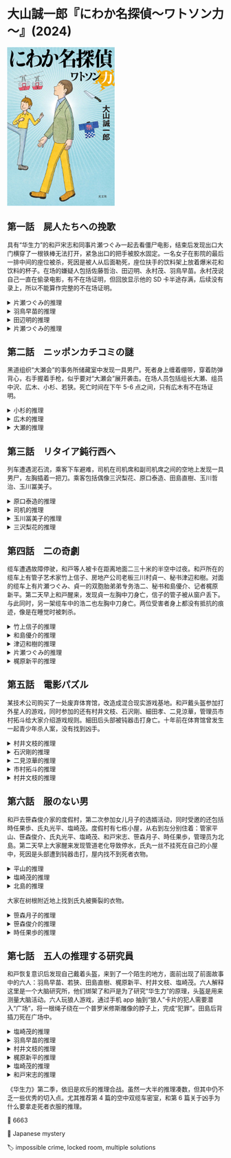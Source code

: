 # 大山誠一郎『にわか名探偵～ワトソン力～』(2024)

<img src=images/2024_cover.jpg width=250/>

## 第一話　屍人たちへの挽歌

具有“华生力”的和戸宋志和同事片瀬つぐみ一起去看僵尸电影，结束后发现出口大门横穿了一根铁棒无法打开，紧急出口的把手被胶水固定。一名女子在影院的最后一排中间的座位被杀，死因是被人从后面勒死，座位扶手的饮料架上放着爆米花和饮料的杯子。在场的嫌疑人包括佐藤哲治、田辺明、永村茂、羽鳥早苗。永村茂说自己一直在偷录电影，有不在场证明，但回放显示他的 SD 卡半途存满，后续没有录上，所以不能算作完整的不在场证明。

<details><summary>片瀬つぐみ的推理</summary>
犯人把一米长的铁棒贴在背上带进影院，只有人高马大的田辺明可以办到，他是犯人。田辺明承认自己为了避免参加相亲而把门封死，但否认杀人。
</details>

<details><summary>羽鳥早苗的推理</summary>
凶手杀人时没有被人看到，说明他坐在后面。凶手是永村茂。
</details>

<details><summary>田辺明的推理</summary>
田辺明在 11:15 固定门，凶手杀人后没有离开影院，说明是在那之后行凶。受害者没有吃爆米花，说明她在 10:00 电影开始后不久便遭到杀害。这两点矛盾说明爆米花是凶手的伪装，为了让推定的死亡时间看上去比实际的要早。凶手是有假不在场证明的永村茂。
</details>

<details><summary>片瀬つぐみ的推理</summary>
片瀬曾看到田辺明弯腰（伏线），所以他没有把铁棒带入影院，是受害者为了确保凶手无法逃脱，自己把门封死。受害者矢来杏子是影院的清洁工，提前带入铁棒。杏子引诱田辺明杀死自己，没有吃爆米花是因为知道自己即将被杀。
</details>

## 第二話　ニッポンカチコミの謎

黑道组织“大瀬会”的事务所储藏室中发现一具男尸。死者身上缠着绷带，穿着防弹背心，右手握着手枪，似乎要对“大瀬会”展开袭击。在场人员包括组长大瀬、组员中沢、広木、小杉、若狭。死亡时间在下午 5-6 点之间，只有広木有不在场证明。

<details><summary>小杉的推理</summary>
事务所封锁严密，所以是内部人员引导受害者进入。凶手腿脚不便无法在外面杀人，是坐轮椅的大瀬。
</details>

<details><summary>広木的推理</summary>
受害者在祭典日穿着防弹背心招摇过市不合常理，所以他身上的绷带、防弹背心、枪都是从事务所拿的。凶手没有把这些东西放回原处，是因为一直忙着做事抽不开身。凶手是小杉。
</details>

<details><summary>大瀬的推理</summary>
受害者不是来袭击的，是凶手看到他穿着晒衣，给他穿上防弹衣，拿上枪，伪装成前来袭击的样子。受害者身穿晒衣是为了参加祭典，広木家的鱼料理店为祭典提供了有毒的食材，导致受害者死于食物中毒。広木为了掩盖食物中毒，把受害者搬入事务所，伪装成黑帮冲突。
</details>

## 第三話　リタイア鈍行西へ

列车遭遇泥石流，乘客下车避难，司机在司机席和副司机席之间的空地上发现一具男尸，左胸插着一把刀。乘客包括偶像三沢梨花、原口泰造、田島直樹、玉川哲治、玉川冨美子。

<details><summary>原口泰造的推理</summary>
犯人发现藏在列车员室的跟踪狂，为了保护三沢所以将其杀死。三沢一直坐在副驾驶座前方，如果有人想在行驶中靠近副驾驶座，肯定会被发现，这说明跟踪狂在发车前便进入了列车员室，凶手跟在他后面上车将其杀害。凶手是最先上车的和戸。
</details>

<details><summary>司机的推理</summary>
凶手能察觉到受害者隐藏在行进方向相反的列车员室，说明凶手是铁路迷。凶手是田島，他脖子上挂的相机是为了给列车照相。（这个推理不对，相机是用来给鸟照相。）
</details>

<details><summary>玉川冨美子的推理</summary>
凶手杀人后无法逃走，是因为列车已在行驶中。凶手杀人没有被人看到，是因为坐在靠近列车员室的最后面。凶手是三沢梨花。
</details>

<details><summary>三沢梨花的推理</summary>
尸体躺在乘务员室地上，血液应该从伤口处均匀扩散，但实际上血液往下流，说明尸体在一段时间内呈直立状态，之后才移进乘务员室。受害者是在客座上被刺死，只有司机有机会等乘客下车避难之后移动尸体。受害者 A 变装为老人，以“玉川哲治”的身份坐在玉川冨美子身旁，冨美子将其杀死后拆除变装。另一名老人 B 在前一站下车，走向列车后方，从乘务员门偷偷返回乘务员室，在遭遇泥石流后假冒为“玉川哲治”出现在众人面前。玉川冨美子、司机、A、B 四人均为恐怖分子，冨美子杀死 A 是因为他中途打退堂鼓想要下车。司机暴露尸体是因为接下来列车要反向行驶，尸体不可避免会被人发现。
</details>

## 第四話　二の奇劇

缆车遭遇故障停驶，和戸等人被卡在距离地面二三十米的半空中过夜。和戸所在的缆车上有管子艺术家竹上信子、房地产公司老板三川村貞一、秘书津辺和樹。对面的缆车上有片瀬つぐみ、貞一的双胞胎弟弟专务浩二、秘书和島優介、记者梶原新平。第二天早上和戸醒来，发现貞一左胸中刀身亡，信子的管子被从窗户丢下。与此同时，另一架缆车中的浩二也左胸中刀身亡。两位受害者身上都没有抵抗的痕迹，像是在睡觉时被刺杀。

<details><summary>竹上信子的推理</summary>
对于双胞胎兄弟的妻子来说，先让丈夫的兄弟死去，再让丈夫死去，自己能够继承到更多的遗产。犯人是津辺，他是貞一夫人的情人，他扔掉管子是因为“管子”的英文 tube 和“津辺”的发音相同。
</details>

<details><summary>和島優介的推理</summary>
缆车控制系统在昨晚已经恢复，公司员工将缆车移动到山脚站和山顶站，在那里杀人后再将缆车恢复原位。
</details>

<details><summary>津辺和樹的推理</summary>
刀子深深垂直刺入貞一胸口，非凶手力所能及，是貞一跪在地板上，双手握住刀子对准胸口，然后倒地自杀。貞一把管子连起来，末端绑上刀子，做成长矛将隔壁缆车的浩二刺死，然后负罪自杀。
</details>

<details><summary>片瀬つぐみ的推理</summary>
竹上信子是变装的貞一夫人，她发现丈夫自杀后，打电话联系了隔壁缆车中的熟人，让他杀死浩二，以便自己获得更多的遗产。和島昨天手机拍照电量用尽（伏线），所以犯人是梶原新平，他是信子的兄弟。信子用长管给梶原递刀子。
</details>

<details><summary>梶原新平的推理</summary>
貞一手表戴在右手腕上，说明是左撇子，但吃饭时右手拿饮料，说明他和弟弟浩二互换身份，原因是无法承担社长的重担。津辺发现浩二自杀，担心身份互换的事情暴露，自己也会被连带追诉法律责任，所以用管子当传声筒联系了隔壁缆车的和島，并用管子传递刀子，由和島杀死貞一。
</details>

## 第五話　電影パズル

某技术公司购买了一处废弃体育馆，改造成混合现实游戏基地。和戸戴头盔参加打外星人的游戏，同时参加的还有村井文枝、石沢剛、細田孝、二見涼華，管理员市村拓斗给大家介绍游戏规则。細田后头部被钝器击打身亡。十年前在体育馆曾发生一起青少年杀人案，没有找到凶手。

<details><summary>村井文枝的推理</summary>
外星人的影像和細田重合，犯人打外星人时不慎将細田打死。犯人的激光枪能量耗尽，所以只能用激光剑劈砍。犯人是石沢剛。
</details>

<details><summary>石沢剛的推理</summary>
犯人挑选游戏时杀人，是因为受害者玩游戏时会放松警惕。細田身材瘦小，说明凶手更加弱小。凶手是村井文枝。
</details>

<details><summary>二見涼華的推理</summary>
細田爬梯子，但上半截只是游戏影像，所以失足摔落。凶手是管理员市村。
</details>

<details><summary>市村拓斗的推理</summary>
犯人杀人后将尸体藏在墙的顶部，用宇宙飞船的影像遮盖，误导大家以为細田的死亡时间比实际时间更晚。二見要求与和戸同行，是为了获得不在场证明，他是凶手。
</details>

<details><summary>村井文枝的推理</summary>
細田玩游戏时没有戴头盔，是为了在现实世界中寻找证据，市村通过监控发现細田举止奇怪，所以将其灭口。市村是十年前的杀人凶手，有一个沾着他血手印的排球卡在天花板缝隙里。（<b>隐藏在推理中的伏线</b>：市村在他的推理中提到二見说的话，监控听不到声音，说明市村也在游戏中。）
</details>

## 第六話　服のない男

和戸去笹森俊介家的度假村，第二次参加女儿月子的选婿活动，同时受邀的还包括時任果歩、氏丸光平、塩崎茂。度假村有七栋小屋，从右到左分别住着：管家平山、笹森俊介、氏丸光平、塩崎茂、和戸宋志、笹森月子、時任果歩，管理员为北島。第二天早上大家醒来发现管道老化导致停水，氏丸一丝不挂死在自己的小屋中，死因是头部遭到钝器击打，屋内找不到死者衣物。

<details><summary>平山的推理</summary>
凶手带走死者的衣服，因为上面沾了自己的血。凶手是受伤的果歩。（果歩其实没有受伤，只是打了太多的网球。）
</details>

<details><summary>塩崎茂的推理</summary>
凶手在氏丸的小屋泡澡，衣服被氏丸恶作剧藏起，出来之后生气地杀死氏丸，并穿上氏丸的衣服离开。凶手是有理由在氏丸的小屋洗澡，并且能穿上氏丸衣服的月子。
</details>

<details><summary>北島的推理</summary>
凶手拿走氏丸的衣服，是因为那套衣服是古董服饰。凶手是和氏丸身材相近的和戸。
</details>

大家在树根附近地上找到氏丸被撕裂的衣物。

<details><summary>笹森月子的推理</summary>
凶手趁氏丸洗澡出来将其杀害，说明凶手体力不强，并且知道氏丸在洗澡。凶手是隔壁小屋的俊介，通过窗户看到氏丸在洗澡。这个推理不对，因为凌晨一点停水，而氏丸是在三点左右遇害。
</details>

<details><summary>笹森俊介的推理</summary>
凶手拿走氏丸的衣服，是为了暴露他腿不长的事实，从而在选婿活动中占据优势。凶手是塩崎或者和戸中一人。
</details>

<details><summary>時任果歩的推理</summary>
凶手在食堂的饮水机前打死氏丸，氏丸的衣服被浸湿。因为度假村停水，很容易看出氏丸在管理楼被杀，凶手为了隐藏这一点把尸体搬回小屋，并拿走了氏丸的衣物。凶手是管理员，他在食堂将氏丸误认为小偷打死。氏丸晚饭的汉堡排中放了七人份的椒盐（伏线：月子没有好好揉捏），所以口渴找水喝。
</details>

## 第七話　五人の推理する研究員

和戸恢复意识后发现自己戴着头盔，来到了一个陌生的地方，面前出现了前面故事中的六人：羽鳥早苗、若狭、田島直樹、梶原新平、村井文枝、塩崎茂。六人解释这里是一个大脑研究所，他们绑架了和戸是为了研究“华生力”的原理，头盔是用来测量大脑活动。六人玩狼人游戏，通过手机 app 抽到“狼人”卡片的犯人需要潜入“广场”，将一根绳子绕在一个普罗米修斯雕像的脖子上，完成“犯罪”。田島后背插刀死在广场中。

<details><summary>塩崎茂的推理</summary>
凶手从门缝看到“犯人”田島走进广场，趁机尾随将其杀害。凶手是田島对面房间的羽鳥。
</details>

<details><summary>羽鳥早苗的推理</summary>
凶手是安装手机 app 的所长村井文枝，他故意让田島抽到“狼人”。
</details>

<details><summary>村井文枝的推理</summary>
为了把绳子缠到雕像的脖子上，田島必须攀爬大石，然后他在绳子缠到一半的时候被杀。凶手能垂直地刺中田島后背，说明他身材高大。凶手是梶原新平。
</details>

<details><summary>梶原新平的推理</summary>
绳子缠到一半是凶手的伪装，他等到田島从石头上下来的时候将其刺中。凶手是最矮的塩崎茂。
</details>

<details><summary>塩崎茂的推理</summary>
凶手是“狼人”而不是田島。田島试图杀死凶手，却被凶手反杀。凶手是田島忌恨的若狭，他抢先发表了田島的研究成果。
</details>

<details><summary>和戸宋志的推理</summary>
和戸面前只有村井文枝一人，其他人都是混合现实的影像，头盔是显示器。（伏线：各人进行推理时没有看对方的脸，塩崎尸检时没有触碰遗体。）田島是假死，瞳孔散大是影像叠加。其余众人呆在与和戸距离各异的房间中，为了测量“华生力”的作用范围。
</details>

《华生力》第二季，依旧是欢乐的推理合战。虽然一大半的推理凑数，但其中仍不乏一些优秀的切入点。尤其推荐第 4 篇的空中双缆车密室，和第 6 篇关于凶手为什么要拿走死者衣服的推理。

:link: 6663

:file_folder: Japanese mystery

:label: impossible crime, locked room, multiple solutions
